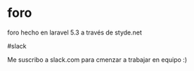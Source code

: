 # foro
foro hecho en laravel 5.3 a través de styde.net

#slack

Me suscribo a slack.com para cmenzar a trabajar en equipo :)




